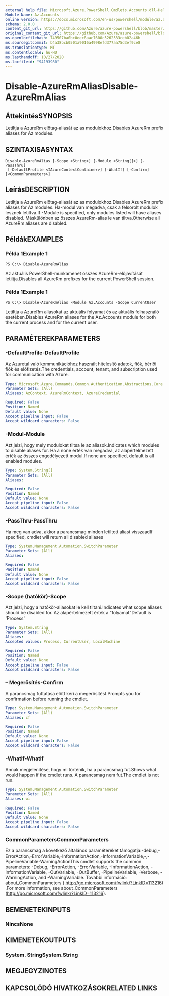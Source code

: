 ```yaml
---
external help file: Microsoft.Azure.PowerShell.Cmdlets.Accounts.dll-Help.xml
Module Name: Az.Accounts
online version: https://docs.microsoft.com/en-us/powershell/module/az.accounts/disable-azurermalias
schema: 2.0.0
content_git_url: https://github.com/Azure/azure-powershell/blob/master/src/Accounts/Accounts/help/Disable-AzureRmAlias.md
original_content_git_url: https://github.com/Azure/azure-powershell/blob/master/src/Accounts/Accounts/help/Disable-AzureRmAlias.md
ms.openlocfilehash: 749507ba0bc0eec8aac7600c5262533ceb02a46b
ms.sourcegitcommit: b4a38bcb0501a9016a4998efd377aa75d3ef9ce8
ms.translationtype: MT
ms.contentlocale: hu-HU
ms.lasthandoff: 10/27/2020
ms.locfileid: "94193980"
---
```

# <span data-ttu-id="8e16c-101">Disable-AzureRmAlias</span><span class="sxs-lookup"><span data-stu-id="8e16c-101">Disable-AzureRmAlias</span></span>

## <span data-ttu-id="8e16c-102">Áttekintés</span><span class="sxs-lookup"><span data-stu-id="8e16c-102">SYNOPSIS</span></span>
<span data-ttu-id="8e16c-103">Letiltja a AzureRm előtag-aliasát az as modulokhoz.</span><span class="sxs-lookup"><span data-stu-id="8e16c-103">Disables AzureRm prefix aliases for Az modules.</span></span>

## <span data-ttu-id="8e16c-104">SZINTAXISA</span><span class="sxs-lookup"><span data-stu-id="8e16c-104">SYNTAX</span></span>

```
Disable-AzureRmAlias [-Scope <String>] [-Module <String[]>] [-PassThru]
 [-DefaultProfile <IAzureContextContainer>] [-WhatIf] [-Confirm] [<CommonParameters>]
```

## <span data-ttu-id="8e16c-105">Leírás</span><span class="sxs-lookup"><span data-stu-id="8e16c-105">DESCRIPTION</span></span>
<span data-ttu-id="8e16c-106">Letiltja a AzureRm előtag-aliasát az as modulokhoz.</span><span class="sxs-lookup"><span data-stu-id="8e16c-106">Disables AzureRm prefix aliases for Az modules.</span></span> <span data-ttu-id="8e16c-107">Ha-modul van megadva, csak a felsorolt modulok lesznek letiltva.</span><span class="sxs-lookup"><span data-stu-id="8e16c-107">If -Module is specified, only modules listed will have aliases disabled.</span></span> <span data-ttu-id="8e16c-108">Máskülönben az összes AzureRm-alias le van tiltva.</span><span class="sxs-lookup"><span data-stu-id="8e16c-108">Otherwise all AzureRm aliases are disabled.</span></span>

## <span data-ttu-id="8e16c-109">Példák</span><span class="sxs-lookup"><span data-stu-id="8e16c-109">EXAMPLES</span></span>

### <span data-ttu-id="8e16c-110">Példa 1</span><span class="sxs-lookup"><span data-stu-id="8e16c-110">Example 1</span></span>
```
PS C:\> Disable-AzureRmAlias
```

<span data-ttu-id="8e16c-111">Az aktuális PowerShell-munkamenet összes AzureRm-előjavítását letiltja.</span><span class="sxs-lookup"><span data-stu-id="8e16c-111">Disables all AzureRm prefixes for the current PowerShell session.</span></span>

### <span data-ttu-id="8e16c-112">Példa 1</span><span class="sxs-lookup"><span data-stu-id="8e16c-112">Example 1</span></span>
```
PS C:\> Disable-AzureRmAlias -Module Az.Accounts -Scope CurrentUser
```

<span data-ttu-id="8e16c-113">Letiltja a AzureRm aliasokat az aktuális folyamat és az aktuális felhasználó esetében.</span><span class="sxs-lookup"><span data-stu-id="8e16c-113">Disables AzureRm aliases for the Az.Accounts module for both the current process and for the current user.</span></span>

## <span data-ttu-id="8e16c-114">PARAMÉTEREK</span><span class="sxs-lookup"><span data-stu-id="8e16c-114">PARAMETERS</span></span>

### <span data-ttu-id="8e16c-115">-DefaultProfile</span><span class="sxs-lookup"><span data-stu-id="8e16c-115">-DefaultProfile</span></span>
<span data-ttu-id="8e16c-116">Az Azuretal való kommunikációhoz használt hitelesítő adatok, fiók, bérlői fiók és előfizetés.</span><span class="sxs-lookup"><span data-stu-id="8e16c-116">The credentials, account, tenant, and subscription used for communication with Azure.</span></span>

```yaml
Type: Microsoft.Azure.Commands.Common.Authentication.Abstractions.Core.IAzureContextContainer
Parameter Sets: (All)
Aliases: AzContext, AzureRmContext, AzureCredential

Required: False
Position: Named
Default value: None
Accept pipeline input: False
Accept wildcard characters: False
```

### <span data-ttu-id="8e16c-117">-Modul</span><span class="sxs-lookup"><span data-stu-id="8e16c-117">-Module</span></span>
<span data-ttu-id="8e16c-118">Azt jelzi, hogy mely modulokat tiltsa le az aliasok.</span><span class="sxs-lookup"><span data-stu-id="8e16c-118">Indicates which modules to disable aliases for.</span></span>
<span data-ttu-id="8e16c-119">Ha a none érték van megadva, az alapértelmezett érték az összes engedélyezett modul.</span><span class="sxs-lookup"><span data-stu-id="8e16c-119">If none are specified, default is all enabled modules.</span></span>

```yaml
Type: System.String[]
Parameter Sets: (All)
Aliases:

Required: False
Position: Named
Default value: None
Accept pipeline input: False
Accept wildcard characters: False
```

### <span data-ttu-id="8e16c-120">-PassThru</span><span class="sxs-lookup"><span data-stu-id="8e16c-120">-PassThru</span></span>
<span data-ttu-id="8e16c-121">Ha meg van adva, akkor a parancsmag minden letiltott aliast visszaad</span><span class="sxs-lookup"><span data-stu-id="8e16c-121">If specified, cmdlet will return all disabled aliases</span></span>

```yaml
Type: System.Management.Automation.SwitchParameter
Parameter Sets: (All)
Aliases:

Required: False
Position: Named
Default value: None
Accept pipeline input: False
Accept wildcard characters: False
```

### <span data-ttu-id="8e16c-122">-Scope (hatókör)</span><span class="sxs-lookup"><span data-stu-id="8e16c-122">-Scope</span></span>
<span data-ttu-id="8e16c-123">Azt jelzi, hogy a hatókör-aliasokat le kell tiltani.</span><span class="sxs-lookup"><span data-stu-id="8e16c-123">Indicates what scope aliases should be disabled for.</span></span> <span data-ttu-id="8e16c-124">Az alapértelmezett érték a "folyamat"</span><span class="sxs-lookup"><span data-stu-id="8e16c-124">Default is 'Process'</span></span>

```yaml
Type: System.String
Parameter Sets: (All)
Aliases:
Accepted values: Process, CurrentUser, LocalMachine

Required: False
Position: Named
Default value: None
Accept pipeline input: False
Accept wildcard characters: False
```

### <span data-ttu-id="8e16c-125">– Megerősítés</span><span class="sxs-lookup"><span data-stu-id="8e16c-125">-Confirm</span></span>
<span data-ttu-id="8e16c-126">A parancsmag futtatása előtt kéri a megerősítést.</span><span class="sxs-lookup"><span data-stu-id="8e16c-126">Prompts you for confirmation before running the cmdlet.</span></span>

```yaml
Type: System.Management.Automation.SwitchParameter
Parameter Sets: (All)
Aliases: cf

Required: False
Position: Named
Default value: None
Accept pipeline input: False
Accept wildcard characters: False
```

### <span data-ttu-id="8e16c-127">-WhatIf</span><span class="sxs-lookup"><span data-stu-id="8e16c-127">-WhatIf</span></span>
<span data-ttu-id="8e16c-128">Annak megjelenítése, hogy mi történik, ha a parancsmag fut.</span><span class="sxs-lookup"><span data-stu-id="8e16c-128">Shows what would happen if the cmdlet runs.</span></span>
<span data-ttu-id="8e16c-129">A parancsmag nem fut.</span><span class="sxs-lookup"><span data-stu-id="8e16c-129">The cmdlet is not run.</span></span>

```yaml
Type: System.Management.Automation.SwitchParameter
Parameter Sets: (All)
Aliases: wi

Required: False
Position: Named
Default value: None
Accept pipeline input: False
Accept wildcard characters: False
```

### <span data-ttu-id="8e16c-130">CommonParameters</span><span class="sxs-lookup"><span data-stu-id="8e16c-130">CommonParameters</span></span>
<span data-ttu-id="8e16c-131">Ez a parancsmag a következő általános paramétereket támogatja:-debug,-ErrorAction,-ErrorVariable,-InformationAction,-InformationVariable,-,-PipelineVariable-WarningAction</span><span class="sxs-lookup"><span data-stu-id="8e16c-131">This cmdlet supports the common parameters: -Debug, -ErrorAction, -ErrorVariable, -InformationAction, -InformationVariable, -OutVariable, -OutBuffer, -PipelineVariable, -Verbose, -WarningAction, and -WarningVariable.</span></span> <span data-ttu-id="8e16c-132">További információ: about_CommonParameters ( http://go.microsoft.com/fwlink/?LinkID=113216) .</span><span class="sxs-lookup"><span data-stu-id="8e16c-132">For more information, see about_CommonParameters (http://go.microsoft.com/fwlink/?LinkID=113216).</span></span>

## <span data-ttu-id="8e16c-133">BEMENETEK</span><span class="sxs-lookup"><span data-stu-id="8e16c-133">INPUTS</span></span>

### <span data-ttu-id="8e16c-134">Nincs</span><span class="sxs-lookup"><span data-stu-id="8e16c-134">None</span></span>

## <span data-ttu-id="8e16c-135">KIMENETEK</span><span class="sxs-lookup"><span data-stu-id="8e16c-135">OUTPUTS</span></span>

### <span data-ttu-id="8e16c-136">System. String</span><span class="sxs-lookup"><span data-stu-id="8e16c-136">System.String</span></span>

## <span data-ttu-id="8e16c-137">MEGJEGYZI</span><span class="sxs-lookup"><span data-stu-id="8e16c-137">NOTES</span></span>

## <span data-ttu-id="8e16c-138">KAPCSOLÓDÓ HIVATKOZÁSOK</span><span class="sxs-lookup"><span data-stu-id="8e16c-138">RELATED LINKS</span></span>

